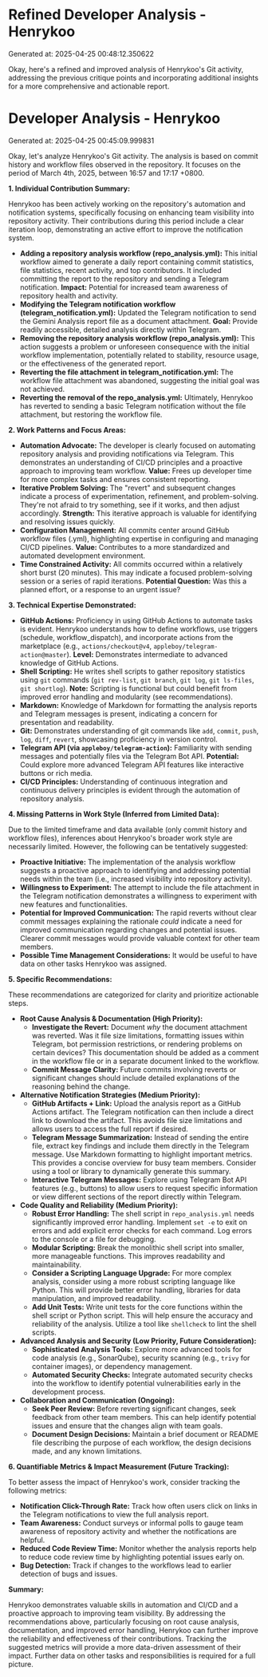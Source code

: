 # Refined Developer Analysis - Henrykoo
Generated at: 2025-04-25 00:48:12.350622

Okay, here's a refined and improved analysis of Henrykoo's Git activity, addressing the previous critique points and incorporating additional insights for a more comprehensive and actionable report.

# Developer Analysis - Henrykoo
Generated at: 2025-04-25 00:45:09.999831

Okay, let's analyze Henrykoo's Git activity.  The analysis is based on commit history and workflow files observed in the repository. It focuses on the period of March 4th, 2025, between 16:57 and 17:17 +0800.

**1. Individual Contribution Summary:**

Henrykoo has been actively working on the repository's automation and notification systems, specifically focusing on enhancing team visibility into repository activity.  Their contributions during this period include a clear iteration loop, demonstrating an active effort to improve the notification system.

*   **Adding a repository analysis workflow (repo_analysis.yml):** This initial workflow aimed to generate a daily report containing commit statistics, file statistics, recent activity, and top contributors. It included committing the report to the repository and sending a Telegram notification.  **Impact:** Potential for increased team awareness of repository health and activity.
*   **Modifying the Telegram notification workflow (telegram_notification.yml):** Updated the Telegram notification to send the Gemini Analysis report file as a document attachment. **Goal:** Provide readily accessible, detailed analysis directly within Telegram.
*   **Removing the repository analysis workflow (repo_analysis.yml):** This action suggests a problem or unforeseen consequence with the initial workflow implementation, potentially related to stability, resource usage, or the effectiveness of the generated report.
*   **Reverting the file attachment in telegram_notification.yml:** The workflow file attachment was abandoned, suggesting the initial goal was not achieved.
*   **Reverting the removal of the repo_analysis.yml:** Ultimately, Henrykoo has reverted to sending a basic Telegram notification without the file attachment, but restoring the workflow file.

**2. Work Patterns and Focus Areas:**

*   **Automation Advocate:** The developer is clearly focused on automating repository analysis and providing notifications via Telegram. This demonstrates an understanding of CI/CD principles and a proactive approach to improving team workflow. **Value:** Frees up developer time for more complex tasks and ensures consistent reporting.
*   **Iterative Problem Solving:** The "revert" and subsequent changes indicate a process of experimentation, refinement, and problem-solving. They're not afraid to try something, see if it works, and then adjust accordingly. **Strength:** This iterative approach is valuable for identifying and resolving issues quickly.
*   **Configuration Management:** All commits center around GitHub workflow files (.yml), highlighting expertise in configuring and managing CI/CD pipelines. **Value:** Contributes to a more standardized and automated development environment.
*   **Time Constrained Activity:** All commits occurred within a relatively short burst (20 minutes). This may indicate a focused problem-solving session or a series of rapid iterations. **Potential Question:** Was this a planned effort, or a response to an urgent issue?

**3. Technical Expertise Demonstrated:**

*   **GitHub Actions:**  Proficiency in using GitHub Actions to automate tasks is evident.  Henrykoo understands how to define workflows, use triggers (schedule, workflow_dispatch), and incorporate actions from the marketplace (e.g., `actions/checkout@v4`, `appleboy/telegram-action@master`). **Level:** Demonstrates intermediate to advanced knowledge of GitHub Actions.
*   **Shell Scripting:** He writes shell scripts to gather repository statistics using `git` commands (`git rev-list`, `git branch`, `git log`, `git ls-files`, `git shortlog`). **Note:** Scripting is functional but could benefit from improved error handling and modularity (see recommendations).
*   **Markdown:**  Knowledge of Markdown for formatting the analysis reports and Telegram messages is present, indicating a concern for presentation and readability.
*   **Git:** Demonstrates understanding of git commands like `add`, `commit`, `push`, `log`, `diff`, `revert`, showcasing proficiency in version control.
*   **Telegram API (via `appleboy/telegram-action`):**  Familiarity with sending messages and potentially files via the Telegram Bot API. **Potential:** Could explore more advanced Telegram API features like interactive buttons or rich media.
*   **CI/CD Principles:**  Understanding of continuous integration and continuous delivery principles is evident through the automation of repository analysis.

**4. Missing Patterns in Work Style (Inferred from Limited Data):**

Due to the limited timeframe and data available (only commit history and workflow files), inferences about Henrykoo's broader work style are necessarily limited. However, the following can be tentatively suggested:

*   **Proactive Initiative:** The implementation of the analysis workflow suggests a proactive approach to identifying and addressing potential needs within the team (i.e., increased visibility into repository activity).
*   **Willingness to Experiment:** The attempt to include the file attachment in the Telegram notification demonstrates a willingness to experiment with new features and functionalities.
*   **Potential for Improved Communication:** The rapid reverts without clear commit messages explaining the rationale *could* indicate a need for improved communication regarding changes and potential issues. Clearer commit messages would provide valuable context for other team members.
*   **Possible Time Management Considerations:** It would be useful to have data on other tasks Henrykoo was assigned.

**5. Specific Recommendations:**

These recommendations are categorized for clarity and prioritize actionable steps.

*   **Root Cause Analysis & Documentation (High Priority):**
    *   **Investigate the Revert:** Document *why* the document attachment was reverted. Was it file size limitations, formatting issues within Telegram, bot permission restrictions, or rendering problems on certain devices? This documentation should be added as a comment in the workflow file or in a separate document linked to the workflow.
    *   **Commit Message Clarity:** Future commits involving reverts or significant changes should include detailed explanations of the reasoning behind the change.
*   **Alternative Notification Strategies (Medium Priority):**
    *   **GitHub Artifacts + Link:** Upload the analysis report as a GitHub Actions artifact. The Telegram notification can then include a direct link to download the artifact. This avoids file size limitations and allows users to access the full report if desired.
    *   **Telegram Message Summarization:** Instead of sending the entire file, extract key findings and include them directly in the Telegram message. Use Markdown formatting to highlight important metrics. This provides a concise overview for busy team members.  Consider using a tool or library to dynamically generate this summary.
    *   **Interactive Telegram Messages:** Explore using Telegram Bot API features (e.g., buttons) to allow users to request specific information or view different sections of the report directly within Telegram.
*   **Code Quality and Reliability (Medium Priority):**
    *   **Robust Error Handling:** The shell script in `repo_analysis.yml` needs significantly improved error handling. Implement `set -e` to exit on errors and add explicit error checks for each command. Log errors to the console or a file for debugging.
    *   **Modular Scripting:** Break the monolithic shell script into smaller, more manageable functions. This improves readability and maintainability.
    *   **Consider a Scripting Language Upgrade:** For more complex analysis, consider using a more robust scripting language like Python. This will provide better error handling, libraries for data manipulation, and improved readability.
    *   **Add Unit Tests:** Write unit tests for the core functions within the shell script or Python script. This will help ensure the accuracy and reliability of the analysis. Utilize a tool like `shellcheck` to lint the shell scripts.
*   **Advanced Analysis and Security (Low Priority, Future Consideration):**
    *   **Sophisticated Analysis Tools:** Explore more advanced tools for code analysis (e.g., SonarQube), security scanning (e.g., `trivy` for container images), or dependency management.
    *   **Automated Security Checks:** Integrate automated security checks into the workflow to identify potential vulnerabilities early in the development process.
*   **Collaboration and Communication (Ongoing):**
    *   **Seek Peer Review:** Before reverting significant changes, seek feedback from other team members. This can help identify potential issues and ensure that the changes align with team goals.
    *   **Document Design Decisions:** Maintain a brief document or README file describing the purpose of each workflow, the design decisions made, and any known limitations.

**6. Quantifiable Metrics & Impact Measurement (Future Tracking):**

To better assess the impact of Henrykoo's work, consider tracking the following metrics:

*   **Notification Click-Through Rate:** Track how often users click on links in the Telegram notifications to view the full analysis report.
*   **Team Awareness:** Conduct surveys or informal polls to gauge team awareness of repository activity and whether the notifications are helpful.
*   **Reduced Code Review Time:** Monitor whether the analysis reports help to reduce code review time by highlighting potential issues early on.
*   **Bug Detection:** Track if changes to the workflows lead to earlier detection of bugs and issues.

**Summary:**

Henrykoo demonstrates valuable skills in automation and CI/CD and a proactive approach to improving team visibility. By addressing the recommendations above, particularly focusing on root cause analysis, documentation, and improved error handling, Henrykoo can further improve the reliability and effectiveness of their contributions.  Tracking the suggested metrics will provide a more data-driven assessment of their impact. Further data on other tasks and responsibilities is required for a full picture.
